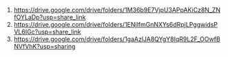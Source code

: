 1. https://drive.google.com/drive/folders/1M36b9E7VjpU3APpAKiCz8N_ZNfOYLaDp?usp=share_link
2. https://drive.google.com/drive/folders/1ENjlfmGnNXYs6dRpjLPggwidsPVL6IGc?usp=share_link
3. https://drive.google.com/drive/folders/1gaAzlJA8QYgY8IqR9L2F_OOwfBNVfVhK?usp=sharing
